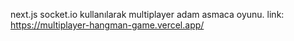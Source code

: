 next.js socket.io kullanılarak multiplayer adam asmaca oyunu.
link: https://multiplayer-hangman-game.vercel.app/
